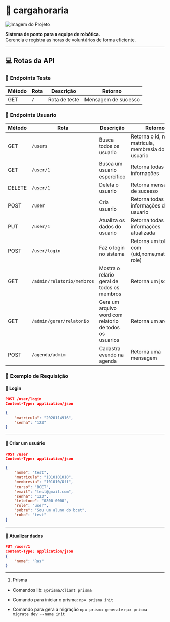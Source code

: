 # 📅 cargahoraria

![Imagem do Projeto](https://github.com/LucianoSabino/cargahoraria/blob/main/img/TrabalhandoRob%C3%B3ticaTecnologia.png?raw=true)

**Sistema de ponto para a equipe de robótica.**  
Gerencia e registra as horas de voluntários de forma eficiente.

---

## 💻 Rotas da API

### 🔹 **Endpoints Teste**

| Método | Rota | Descrição     | Retorno             |
| ------ | ---- | ------------- | ------------------- |
| GET    | `/`  | Rota de teste | Mensagem de sucesso |

### 🔹 **Endpoints Usuario**

| Método | Rota                       | Descrição                                               | Retorno                                            |
| ------ | -------------------------- | ------------------------------------------------------- | -------------------------------------------------- |
| GET    | `/users`                   | Busca todos os usuario                                  | Retorna o id, nome matricula, membresia do usuario |
| GET    | `/user/1`                  | Busca um usuario espercifico                            | Retorna todas as infornações                       |
| DELETE | `/user/1`                  | Deleta o usuario                                        | Retorna mensagem de sucesso                        |
| POST   | `/user`                    | Cria usuario                                            | Retorna todas as informações do usuario            |
| PUT    | `/user/1`                  | Atualiza os dados do usuario                            | Retorna todas informações atualizada               |
| POST   | `/user/login`              | Faz o login no sistema                                  | Retorna um token com (uid,nome,matricula, role)    |
| GET    | `/admin/relatorio/membros` | Mostra o relario geral de todos os membros              | Retorna um json                                    |
| GET    | `/admin/gerar/relatorio`   | Gera um arquivo word com relatorio de todos os usuarios | Retorna um arquivo                                 |
| POST   | `/agenda/admim`            | Cadastra evendo na agenda                               | Retorna uma mensagem                               |

### 🔹 **Exemplo de Requisição**

#### 📌 **Login**

```json
POST /user/login
Content-Type: application/json

{
    "matricula": "2020114916",
    "senha": "123"
}

```

---

#### 📌 **Criar um usuário**

```json
POST /user
Content-Type: application/json

{
    "nome": "test",
    "matricula": "1010101010",
    "membresia": "101010/Off",
    "curso": "BCET",
    "email": "test@gmail.com",
    "senha": "123",
    "telefone": "0800-0000",
    "role": "user",
    "sobre": "Sou um aluno do bcet",
    "robo": "test"
}
```

---

#### 📌 **Atualizar dados**

```json
PUT /user/1
Content-Type: application/json
{
    "nome": "Ras"
}
```

---

1. Prisma

- Comandos lib: `@prisma/cliant prisma`

- Comando para iniciar o prisma: `npx prisma init`

- Comando para gera a migração `npx prisma generate`
  `npx prisma migrate dev --name init`

